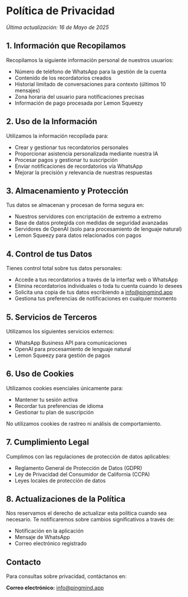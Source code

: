 # Política de Privacidad

*Última actualización: 16 de Mayo de 2025*

## 1. Información que Recopilamos

Recopilamos la siguiente información personal de nuestros usuarios:

- Número de teléfono de WhatsApp para la gestión de la cuenta
- Contenido de los recordatorios creados
- Historial limitado de conversaciones para contexto (últimos 10 mensajes)
- Zona horaria del usuario para notificaciones precisas
- Información de pago procesada por Lemon Squeezy

## 2. Uso de la Información

Utilizamos la información recopilada para:

- Crear y gestionar tus recordatorios personales
- Proporcionar asistencia personalizada mediante nuestra IA
- Procesar pagos y gestionar tu suscripción
- Enviar notificaciones de recordatorios vía WhatsApp
- Mejorar la precisión y relevancia de nuestras respuestas

## 3. Almacenamiento y Protección

Tus datos se almacenan y procesan de forma segura en:

- Nuestros servidores con encriptación de extremo a extremo
- Base de datos protegida con medidas de seguridad avanzadas
- Servidores de OpenAI (solo para procesamiento de lenguaje natural)
- Lemon Squeezy para datos relacionados con pagos

## 4. Control de tus Datos

Tienes control total sobre tus datos personales:

- Accede a tus recordatorios a través de la interfaz web o WhatsApp
- Elimina recordatorios individuales o toda tu cuenta cuando lo desees
- Solicita una copia de tus datos escribiendo a info@pingmind.app
- Gestiona tus preferencias de notificaciones en cualquier momento

## 5. Servicios de Terceros

Utilizamos los siguientes servicios externos:

- WhatsApp Business API para comunicaciones
- OpenAI para procesamiento de lenguaje natural
- Lemon Squeezy para gestión de pagos

## 6. Uso de Cookies

Utilizamos cookies esenciales únicamente para:

- Mantener tu sesión activa
- Recordar tus preferencias de idioma
- Gestionar tu plan de suscripción

No utilizamos cookies de rastreo ni análisis de comportamiento.

## 7. Cumplimiento Legal

Cumplimos con las regulaciones de protección de datos aplicables:

- Reglamento General de Protección de Datos (GDPR)
- Ley de Privacidad del Consumidor de California (CCPA)
- Leyes locales de protección de datos

## 8. Actualizaciones de la Política

Nos reservamos el derecho de actualizar esta política cuando sea necesario. Te notificaremos sobre cambios significativos a través de:

- Notificación en la aplicación
- Mensaje de WhatsApp
- Correo electrónico registrado

## Contacto

Para consultas sobre privacidad, contáctanos en:

**Correo electrónico:** info@pingmind.app